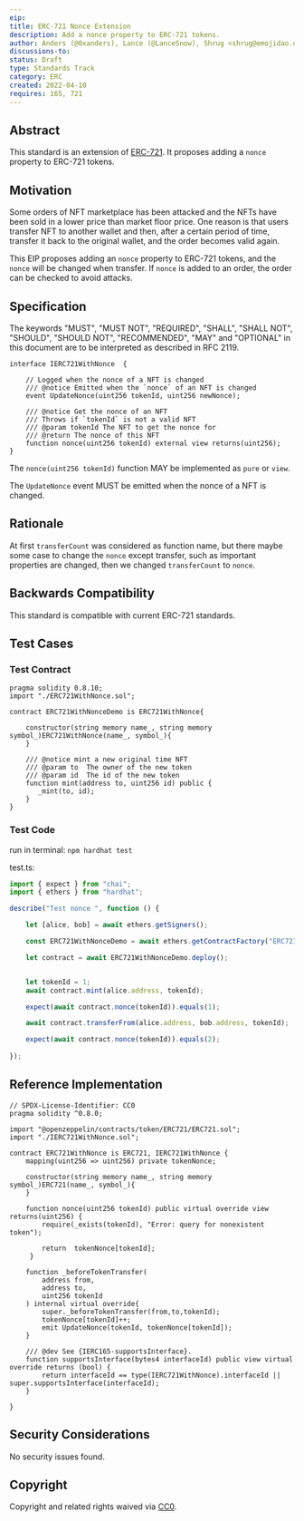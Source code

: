 ```yaml
---
eip: 
title: ERC-721 Nonce Extension
description: Add a nonce property to ERC-721 tokens.
author: Anders (@0xanders), Lance (@LanceSnow), Shrug <shrug@emojidao.org>
discussions-to: 
status: Draft
type: Standards Track
category: ERC
created: 2022-04-10
requires: 165, 721
---
```


## Abstract

This standard is an extension of [ERC-721](./eip-721.md). It proposes adding a `nonce` property to ERC-721 tokens.

## Motivation

Some orders of NFT marketplace has been attacked and the NFTs have been sold in a lower price than market floor price. One reason is that users transfer NFT to another wallet and then, after a certain period of time, transfer it back to the original wallet, and the order becomes valid again.

This EIP proposes adding an `nonce` property to ERC-721 tokens, and the `nonce` will be changed when transfer. If `nonce` is added to an order, the order can be checked to avoid attacks. 

## Specification

The keywords "MUST", "MUST NOT", "REQUIRED", "SHALL", "SHALL NOT", "SHOULD", "SHOULD NOT", "RECOMMENDED", "MAY" and "OPTIONAL" in this document are to be interpreted as described in RFC 2119.

```solidity
interface IERC721WithNonce  {

    // Logged when the nonce of a NFT is changed 
    /// @notice Emitted when the `nonce` of an NFT is changed
    event UpdateNonce(uint256 tokenId, uint256 newNonce);

    /// @notice Get the nonce of an NFT
    /// Throws if `tokenId` is not a valid NFT
    /// @param tokenId The NFT to get the nonce for
    /// @return The nonce of this NFT
    function nonce(uint256 tokenId) external view returns(uint256);
}
```

The `nonce(uint256 tokenId)` function MAY be implemented as `pure` or `view`.

The `UpdateNonce` event MUST be emitted when the nonce of a NFT is changed.

## Rationale

At first `transferCount` was considered as function name, but there maybe some case to change the `nonce` except transfer, such as important properties are changed, then we changed `transferCount` to `nonce`.

## Backwards Compatibility

This standard is compatible with current ERC-721 standards.

## Test Cases

### Test Contract 

```solidity
pragma solidity 0.8.10;
import "./ERC721WithNonce.sol";

contract ERC721WithNonceDemo is ERC721WithNonce{

    constructor(string memory name_, string memory symbol_)ERC721WithNonce(name_, symbol_){        
    }

    /// @notice mint a new original time NFT  
    /// @param to  The owner of the new token
    /// @param id  The id of the new token   
    function mint(address to, uint256 id) public {
       _mint(to, id);
    }    
}

```
### Test Code

run in terminal: `npm hardhat test`

test.ts:
```TypeScript
import { expect } from "chai";
import { ethers } from "hardhat";

describe("Test nonce ", function () {

    let [alice, bob] = await ethers.getSigners();

    const ERC721WithNonceDemo = await ethers.getContractFactory("ERC721WithNonceDemo");

    let contract = await ERC721WithNonceDemo.deploy();


    let tokenId = 1;
    await contract.mint(alice.address, tokenId);

    expect(await contract.nonce(tokenId)).equals(1);

    await contract.transferFrom(alice.address, bob.address, tokenId);

    expect(await contract.nonce(tokenId)).equals(2);
    
});
```

## Reference Implementation

```solidity
// SPDX-License-Identifier: CC0
pragma solidity ^0.8.0;

import "@openzeppelin/contracts/token/ERC721/ERC721.sol";
import "./IERC721WithNonce.sol";

contract ERC721WithNonce is ERC721, IERC721WithNonce {
    mapping(uint256 => uint256) private tokenNonce;

    constructor(string memory name_, string memory symbol_)ERC721(name_, symbol_){        
    }

    function nonce(uint256 tokenId) public virtual override view returns(uint256) {
        require(_exists(tokenId), "Error: query for nonexistent token");

        return  tokenNonce[tokenId];
     }

    function _beforeTokenTransfer(
        address from,
        address to,
        uint256 tokenId
    ) internal virtual override{
        super._beforeTokenTransfer(from,to,tokenId);
        tokenNonce[tokenId]++;
        emit UpdateNonce(tokenId, tokenNonce[tokenId]);
    }

    /// @dev See {IERC165-supportsInterface}.
    function supportsInterface(bytes4 interfaceId) public view virtual override returns (bool) {
        return interfaceId == type(IERC721WithNonce).interfaceId || super.supportsInterface(interfaceId);
    }
     
}
```

## Security Considerations
No security issues found.

## Copyright
Copyright and related rights waived via [CC0](https://creativecommons.org/publicdomain/zero/1.0/).

